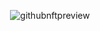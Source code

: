<div align="center">
  
  ![githubnftpreview](https://user-images.githubusercontent.com/79882049/159382853-bb12f16b-6e9c-479c-98f3-0c8993b4ce1d.PNG)

</div>

